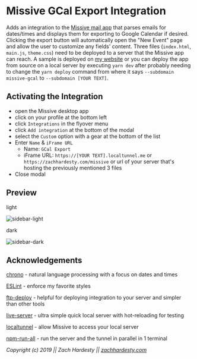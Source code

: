 # Missive GCal Export Integration

Adds an integration to the [Missive mail app](https://missiveapp.com/) that parses emails for dates/times
and displays them for exporting to Google Calendar if desired. Clicking the export button will
automatically open the "New Event" page and allow the user to customize any fields' content. Three files (`index.html`, `main.js`,
`theme.css`) need to be deployed to a server that the Missive app can reach. A sample is deployed
on [my website](https://zachhardesty.com/missive) or you can deploy the app from source on a local server by executing `yarn
dev` after probably needing to change the `yarn deploy` command from where it says `--subdomain
missive-gcal` to `--subdomain [YOUR TEXT]`.

## Activating the Integration

- open the Missive desktop app
- click on your profile at the bottom left
- click `Integrations` in the flyover menu
- click `Add integration` at the bottom of the modal
- select the `Custom` option with a gear at the bottom of the list
- Enter `Name` & `iFrame URL`
  - Name: `GCal Export`
  - iFrame URL: `https://[YOUR TEXT].localtunnel.me` or `https://zachhardesty.com/missive` or url of
    your server that's hosting the previously mentioned 3 files
- Close modal

## Preview

light

![sidebar-light](https://i.imgur.com/KTrw9or.png)

dark

![sidebar-dark](https://i.imgur.com/aETnd8F.png)

## Acknowledgements

[chrono](https://github.com/wanasit/chrono) - natural language processing with a focus on dates and
times

[ESLint](https://github.com/eslint/eslint) - enforce my favorite styles

[ftp-deploy](https://github.com/simonh1000/ftp-deploy) - helpful for deploying integration to your
server and simpler than other tools

[live-server](https://github.com/tapio/live-server) - ultra simple quick local server with
hot-reloading for testing

[localtunnel](https://github.com/localtunnel/localtunnel) - allow Missive to access your local
server

[npm-run-all](https://github.com/mysticatea/npm-run-all) - run the server and the tunnel in parallel
in 1 terminal

*Copyright (c) 2019 || Zach Hardesty || [zachhardesty.com](https://zachhardesty.com)*

